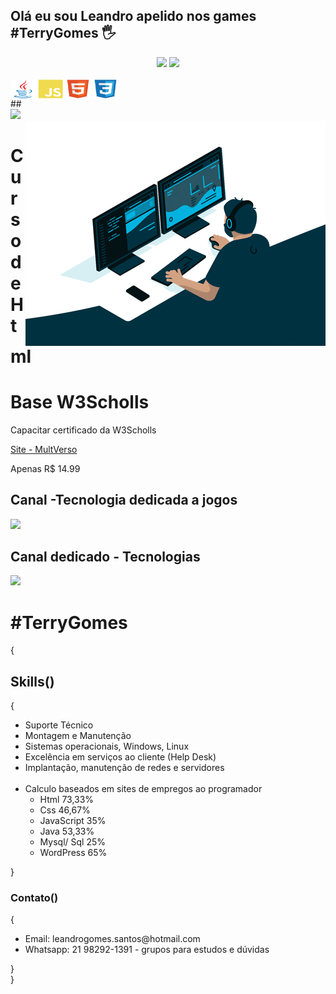 ## Olá eu sou Leandro apelido nos games #TerryGomes   🖐️
  
<div align="center">
 <img height="180em" src="https://github-readme-stats.vercel.app/api?username=terrygomes&theme=algolia&show_icons=true&count_private=true&include_all_commits=true&hide=contribs"/>
  <img height="180em" src="https://github-readme-stats.vercel.app/api/top-langs/?username=terrygomes&layout=demo&langs_count=7&theme=algolia"/>
</div>

<div style="display: inline_block"><br>
 <img align="center" alt="TerryMaster-Java" height="30" width="40" src="https://github.com/devicons/devicon/blob/master/icons/java/java-original.svg">
  <img align="center" alt="TerryMaster-Js" height="30" width="40" src="https://raw.githubusercontent.com/devicons/devicon/master/icons/javascript/javascript-plain.svg">
  <img align="center" alt="TerryMaster-HTML" height="30" width="40" src="https://raw.githubusercontent.com/devicons/devicon/master/icons/html5/html5-original.svg">
  <img align="center" alt="TerryMaster-CSS" height="30" width="40" src="https://raw.githubusercontent.com/devicons/devicon/master/icons/css3/css3-original.svg">
</div>
##
<div> 
 <a href="https://www.linkedin.com/in/leandro-gomes-santos-81694919b/" target="_blank"><img src="https://img.shields.io/badge/-LinkedIn-%230077B5?style=for-the-badge&logo=linkedin&logoColor=white" target="_blank"></a> 
 </div>
<img align="right" alt="Programdor" height="360" width="480" src="https://github.com/terrygomes/terrygomes/blob/Projeto-Emprego/programador.gif">

<div>
 <h1>Curso de Html</h1>
 <h1>Base W3Scholls</h1>
 
 <p> Capacitar certificado da W3Scholls</p>
     <a href="https://l2multverso.com.br/" target="_blank"> Site - MultVerso</a>
     <p>Apenas R$ 14.99</p>
 </div>
  
  <div>
     <h2>Canal -Tecnologia dedicada a jogos</h2>
     <a href="https://www.youtube.com/channel/UChomVjGrHNTRZ7bPTQrss2w" target="_blank"><img src="https://img.shields.io/badge/YouTube-FF0000?style=for-the-badge&logo=youtube&logoColor=white" target="_blank"></a>
       </div>
       <div>
     <h2>Canal dedicado - Tecnologias</h2>
      <a href="https://www.youtube.com/channel/UCVgn69LJWtrIx5RVzTSZKFQ" target="_blank"><img src="https://img.shields.io/badge/YouTube-FF0000?style=for-the-badge&logo=youtube&logoColor=white" target="_blank"></a>
      </div>
  
  <h1>#TerryGomes</h1>
  {
  <div>
        <h2>Skills()</h2>
    {
    <ul>
    <li>Suporte Técnico </li>
    <li>Montagem e Manutenção</li>
    <li>Sistemas operacionais, Windows, Linux</li>
    <li>Excelência em serviços ao cliente (Help Desk)</li>
    <li>Implantação, manutenção de redes e servidores</li> <br>
      <li>Calculo baseados em sites de empregos ao programador
        <ul>
           <li>Html    73,33%</li>
            <li>Css    46,67%</li>
            <li>JavaScript   35%</li>
            <li>Java          53,33%</li>
            <li>Mysql/ Sql   25%</li>
            <li>WordPress    65%</li>
         </ul>
      </li>
  </ul>
  
 
  </div>
}
  <div>
    <h3>Contato()</h3>
    {
    <ul>
    <li>Email: leandrogomes.santos@hotmail.com</li>
    <li>Whatsapp: 21 98292-1391 - grupos para estudos e dúvidas</li>
    </ul>
     }    
  </div>
  }
